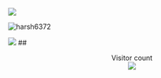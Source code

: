 [![](https://github-readme-stats.vercel.app/api?username=curiousHG)](https://github.com/anuraghazra/github-readme-stats)
<p><img align="center" src="https://github-readme-stats.vercel.app/api/top-langs?username=curiousHG&theme=dark&show_icons=true&locale=en&layout=compact&count_private=true" alt="harsh6372" /></p>
<img src="https://github-readme-stats.vercel.app/api?username=curiousHG&&show_icons=true&title_color=ffffff&icon_color=bb2acf&text_color=daf7dc&bg_color=191919">
##
<p align="center"> 
  Visitor count<br>
  <img src="https://profile-counter.glitch.me/curiousHG/count.svg" />
</p>
